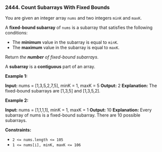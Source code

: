 ### 2444\. Count Subarrays With Fixed Bounds

You are given an integer array `nums` and two integers `minK` and `maxK`.

A **fixed-bound subarray** of `nums` is a subarray that satisfies the following conditions:

*   The **minimum** value in the subarray is equal to `minK`.
*   The **maximum** value in the subarray is equal to `maxK`.

Return _the **number** of fixed-bound subarrays_.

A **subarray** is a **contiguous** part of an array.

**Example 1:**

**Input:** nums = \[1,3,5,2,7,5\], minK = 1, maxK = 5
**Output:** 2
**Explanation:** The fixed-bound subarrays are \[1,3,5\] and \[1,3,5,2\].

**Example 2:**

**Input:** nums = \[1,1,1,1\], minK = 1, maxK = 1
**Output:** 10
**Explanation:** Every subarray of nums is a fixed-bound subarray. There are 10 possible subarrays.

**Constraints:**

*   `2 <= nums.length <= 105`
*   `1 <= nums[i], minK, maxK <= 106`
